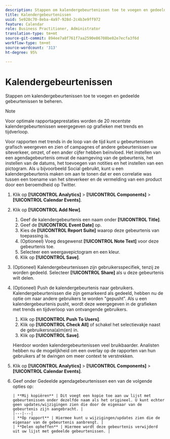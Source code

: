 ```yaml
---
description: Stappen om kalendergebeurtenissen toe te voegen en gedeelde gebeurtenissen te beheren.
title: Kalendergebeurtenissen
uuid: 5e928c70-8eba-4a97-928d-2c4b3e9ff972
feature: Calendar
role: Business Practitioner, Administrator
translation-type: tm+mt
source-git-commit: 894ee7a8f761f7aa2590e06708be82e7ecfa3f6d
workflow-type: tm+mt
source-wordcount: '313'
ht-degree: 95%

---
```



# Kalendergebeurtenissen

Stappen om kalendergebeurtenissen toe te voegen en gedeelde gebeurtenissen te beheren.

>[!NOTE]
>
>Voor optimale rapportageprestaties worden de 20 recentste kalendergebeurtenissen weergegeven op grafieken met trends en tijdverloop.

Voor rapporten met trends in de loop van de tijd kunt u gebeurtenissen grafisch weergeven en zien of campagnes of andere gebeurtenissen uw siteverkeer, omzet, of een ander cijfer hebben beïnvloed. Het instellen van een agendagebeurtenis omvat de naamgeving van de gebeurtenis, het instellen van de datums, het toevoegen van notities en het instellen van een pictogram. Als u bijvoorbeeld Social gebruikt, kunt u een kalendergebeurtenis maken om aan te tonen dat er een correlatie was tussen een toename van het siteverkeer en de vermelding van een product door een beroemdheid op Twitter.

1. Klik op **[!UICONTROL Analytics]** > **[!UICONTROL Components]** > **[!UICONTROL Calendar Events]**.
1. Klik op **[!UICONTROL Add New]**.
   1. Geef de kalendergebeurtenis een naam onder **[!UICONTROL Title]**.
   1. Geef de **[!UICONTROL Event Date]** op.
   1. Kies de **[!UICONTROL Report Suite]** waarop deze gebeurtenis van toepassing is.
   1. (Optioneel) Voeg desgewenst **[!UICONTROL Note Text]** voor deze gebeurtenis toe.
   1. Selecteer een weergavepictogram en een kleur.
   1. Klik op **[!UICONTROL Save]**.
1. (Optioneel) Kalendergebeurtenissen zijn gebruikersspecifiek, tenzij ze worden gedeeld. Selecteer **[!UICONTROL Share]** als u deze gebeurtenis wilt delen.
1. (Optioneel) Push de kalendergebeurtenis naar gebruikers. Kalendergebeurtenissen die zijn gemarkeerd als gedeeld, hebben nu de optie om naar andere gebruikers te worden &quot;gepusht&quot;. Als u een kalendergebeurtenis pusht, wordt deze weergegeven in de grafieken met trends en tijdverloop van ontvangende gebruikers.
   1. Klik op **[!UICONTROL Push To Users]**.
   1. Klik op **[!UICONTROL Check All]** of schakel het selectievakje naast de gebruikersna(a)m(en) in.
   1. Klik op **[!UICONTROL Save]**.

   Hierdoor worden kalendergebeurtenissen veel bruikbaarder. Analisten hebben nu de mogelijkheid om een overlay op de rapporten van hun gebruikers af te dwingen om meer context te verstrekken.
1. Klik op **[!UICONTROL Analytics]** > **[!UICONTROL Components]** > **[!UICONTROL Calendar Events]**.
1. Geef onder Gedeelde agendagebeurtenissen een van de volgende opties op:

       | **Mij kopiëren** | Dit voegt een kopie toe aan uw lijst met gebeurtenissen onder dezelfde naam als het origineel. U kunt echter geen updates/wijzigingen zien die door de eigenaar van de gebeurtenis zijn aangebracht. |
       |---|---|
       | **Op rapport** | Hiermee kunt u wijzigingen/updates zien die de eigenaar van de gebeurtenis aanbrengt. |
       | **Delen opheffen** | Hiermee wordt deze gebeurtenis verwijderd uit uw lijst met gedeelde gebeurtenissen. |
   
